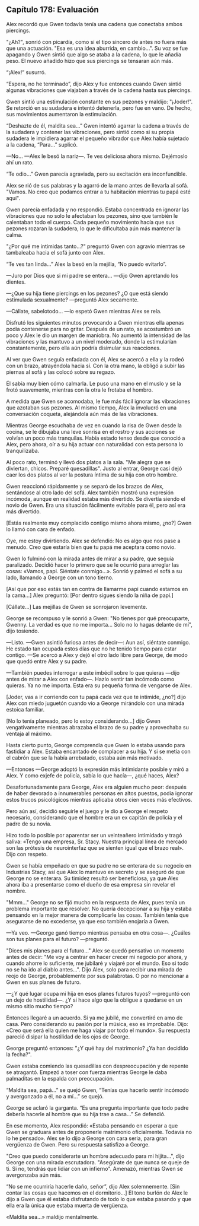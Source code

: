 
## Capítulo 178: Evaluación


Alex recordó que Gwen todavía tenía una cadena que conectaba ambos piercings.

"¿Ah?", sonrió con picardía, como si el tipo sincero de antes no fuera más que una actuación. "Esa es una idea aburrida, en cambio...". Su voz se fue apagando y Gwen sintió que algo se ataba a la cadena, lo que le añadía peso. El nuevo añadido hizo que sus piercings se tensaran aún más.

“¡Alex!” susurró.

“Espera, no he terminado”, dijo Alex y fue entonces cuando Gwen sintió algunas vibraciones que viajaban a través de la cadena hasta sus piercings.

Gwen sintió una estimulación constante en sus pezones y maldijo: "¡Joder!". Se retorció en su sudadera e intentó detenerla, pero fue en vano. De hecho, sus movimientos aumentaron la estimulación.

“Deshazte de él, maldita sea…” Gwen intentó agarrar la cadena a través de la sudadera y contener las vibraciones, pero sintió como si su propia sudadera le impidiera agarrar el pequeño vibrador que Alex había sujetado a la cadena, “Para…” suplicó.

—No... —Alex le besó la nariz—. Te ves deliciosa ahora mismo. Dejémoslo ahí un rato.

“Te odio…” Gwen parecía agraviada, pero su excitación era inconfundible.

Alex se rió de sus palabras y la agarró de la mano antes de llevarla al sofá. "Vamos. No creo que podamos entrar a tu habitación mientras tu papá esté aquí".

Gwen parecía enfadada y no respondió. Estaba concentrada en ignorar las vibraciones que no solo le afectaban los pezones, sino que también le calentaban todo el cuerpo. Cada pequeño movimiento hacía que sus pezones rozaran la sudadera, lo que le dificultaba aún más mantener la calma.

"¿Por qué me intimidas tanto…?" preguntó Gwen con agravio mientras se tambaleaba hacia el sofá junto con Alex.

“Te ves tan linda…” Alex la besó en la mejilla, “No puedo evitarlo”.

—Juro por Dios que si mi padre se entera… —dijo Gwen apretando los dientes.

—¿Que su hija tiene piercings en los pezones? ¿O que está siendo estimulada sexualmente? —preguntó Alex secamente.

—Cállate, sabelotodo... —lo espetó Gwen mientras Alex se reía.

Disfrutó los siguientes minutos provocando a Gwen mientras ella apenas podía contenerse para no gritar. Después de un rato, se acostumbró un poco y Alex le dio un margen de maniobra. No aumentó la intensidad de las vibraciones y las mantuvo a un nivel moderado, donde la estimularían constantemente, pero ella aún podría disimular sus reacciones.

Al ver que Gwen seguía enfadada con él, Alex se acercó a ella y la rodeó con un brazo, atrayéndola hacia sí. Con la otra mano, la obligó a subir las piernas al sofá y las colocó sobre su regazo.

Él sabía muy bien cómo calmarla. Le puso una mano en el muslo y se la frotó suavemente, mientras con la otra le frotaba el hombro.

A medida que Gwen se acomodaba, le fue más fácil ignorar las vibraciones que azotaban sus pezones. Al mismo tiempo, Alex la involucró en una conversación coqueta, alejándola aún más de las vibraciones.

Mientras George escuchaba de vez en cuando la risa de Gwen desde la cocina, se le dibujaba una leve sonrisa en el rostro y sus acciones se volvían un poco más tranquilas. Había estado tenso desde que conoció a Alex, pero ahora, oír a su hija actuar con naturalidad con esta persona lo tranquilizaba.

Al poco rato, terminó y llevó dos platos a la sala. "Me alegra que se diviertan, chicos. Preparé quesadillas". Justo al entrar, George casi dejó caer los dos platos al ver la postura íntima de su hija con otro hombre.

Gwen reaccionó rápidamente y se separó de los brazos de Alex, sentándose al otro lado del sofá. Alex también mostró una expresión incómoda, aunque en realidad estaba más divertido. Se divertía siendo el novio de Gwen. Era una situación fácilmente evitable para él, pero así era más divertido.

[Estás realmente muy complacido contigo mismo ahora mismo, ¿no?] Gwen lo llamó con cara de enfado.

Oye, me estoy divirtiendo. Alex se defendió: No es algo que nos pase a menudo. Creo que estaría bien que tu papá me aceptara como novio.

Gwen lo fulminó con la mirada antes de mirar a su padre, que seguía paralizado. Decidió hacer lo primero que se le ocurrió para arreglar las cosas: «Vamos, papi. Siéntate conmigo...». Sonrió y palmeó el sofá a su lado, llamando a George con un tono tierno.

[Así que por eso estás tan en contra de llamarme papi cuando estamos en la cama…] Alex preguntó: [Por dentro sigues siendo la niña de papi.]

[Cállate…] Las mejillas de Gwen se sonrojaron levemente.

George se recompuso y le sonrió a Gwen: "No tienes por qué preocuparte, Gwenny. La verdad es que no me importa... Solo no lo hagas delante de mí", dijo tosiendo.

—Listo. —Gwen asintió furiosa antes de decir—: Aun así, siéntate conmigo. He estado tan ocupada estos días que no he tenido tiempo para estar contigo. —Se acercó a Alex y dejó el otro lado libre para George, de modo que quedó entre Alex y su padre.

—También puedes interrogar a este imbécil sobre lo que quieras —dijo antes de mirar a Alex con enfado—. Hazlo sentir tan incómodo como quieras. Ya no me importa. Esta era su pequeña forma de vengarse de Alex.

[Joder, vas a ir corriendo con tu papá cada vez que te intimide, ¿no?] dijo Alex con miedo juguetón cuando vio a George mirándolo con una mirada estoica familiar.

[No lo tenía planeado, pero lo estoy considerando…] dijo Gwen vengativamente mientras abrazaba el brazo de su padre y aprovechaba su ventaja al máximo.

Hasta cierto punto, George comprendía que Gwen lo estaba usando para fastidiar a Alex. Estaba encantado de complacer a su hija. Y si se metía con el cabrón que se la había arrebatado, estaba aún más motivado.

—Entonces —George adoptó la expresión más intimidante posible y miró a Alex. Y como exjefe de policía, sabía lo que hacía—, ¿qué haces, Alex?

Desafortunadamente para George, Alex era alguien mucho peor: después de haber devorado a innumerables personas en altos puestos, podía ignorar estos trucos psicológicos mientras aplicaba otros cien veces más efectivos.

Pero aún así, decidió seguirle el juego y le dio a George el respeto necesario, considerando que el hombre era un ex capitán de policía y el padre de su novia.

Hizo todo lo posible por aparentar ser un veinteañero intimidado y tragó saliva: «Tengo una empresa, Sr. Stacy. Nuestra principal línea de mercado son las prótesis de neurointerfaz que se sienten igual que el brazo real». Dijo con respeto.

Gwen se había empeñado en que su padre no se enterara de su negocio en Industrias Stacy, así que Alex lo mantuvo en secreto y se aseguró de que George no se enterara. Su timidez resultó ser beneficiosa, ya que Alex ahora iba a presentarse como el dueño de esa empresa sin revelar el nombre.

"Mmm..." George no se fijó mucho en la respuesta de Alex, pues tenía un problema importante que resolver. No quería decepcionar a su hija y estaba pensando en la mejor manera de complicarle las cosas. También tenía que asegurarse de no excederse, ya que eso también enojaría a Gwen.

—Ya veo. —George ganó tiempo mientras pensaba en otra cosa—. ¿Cuáles son tus planes para el futuro? —preguntó.

"Dices mis planes para el futuro..." Alex se quedó pensativo un momento antes de decir: "Me voy a centrar en hacer crecer mi negocio por ahora, y cuando ahorre lo suficiente, me jubilaré y viajaré por el mundo. Eso si todo no se ha ido al diablo antes...". Dijo Alex, solo para recibir una mirada de reojo de George, probablemente por sus palabrotas. O por no mencionar a Gwen en sus planes de futuro.

—¿Y qué lugar ocupa mi hija en esos planes futuros tuyos? —preguntó con un dejo de hostilidad—. ¿Y si hace algo que la obligue a quedarse en un mismo sitio mucho tiempo?

Entonces llegaré a un acuerdo. Si ya me jubilé, me convertiré en amo de casa. Pero considerando su pasión por la música, eso es improbable. Dijo: «Creo que será ella quien me haga viajar por todo el mundo». Su respuesta pareció disipar la hostilidad de los ojos de George.

George preguntó entonces: "¿Y qué hay del matrimonio? ¿Ya han decidido la fecha?".

Gwen estaba comiendo las quesadillas con despreocupación y de repente se atragantó. Empezó a toser con fuerza mientras George le daba palmaditas en la espalda con preocupación.

“Maldita sea, papá…” se quejó Gwen, “Tenías que hacerlo sentir incómodo y avergonzado a él, no a mí…” se quejó.

George se aclaró la garganta. “Es una pregunta importante que todo padre debería hacerle al hombre que su hija trae a casa…” Se defendió.

En ese momento, Alex respondió: «Estaba pensando en esperar a que Gwen se graduara antes de proponerle matrimonio oficialmente. Todavía no lo he pensado». Alex se lo dijo a George con cara seria, para gran vergüenza de Gwen. Pero su respuesta satisfizo a George.

"Creo que puedo considerarte un hombre adecuado para mi hijita...", dijo George con una mirada escrutadora. "Asegúrate de que nunca se queje de ti. Si no, tendrás que lidiar con un infierno". Amenazó, mientras Gwen se avergonzaba aún más.

“No se me ocurriría hacerle daño, señor”, dijo Alex solemnemente. [Sin contar las cosas que hacemos en el dormitorio…] El tono burlón de Alex le dijo a Gwen que él estaba disfrutando de todo lo que estaba pasando y que ella era la única que estaba muerta de vergüenza.

«Maldita sea…» maldijo mentalmente.
